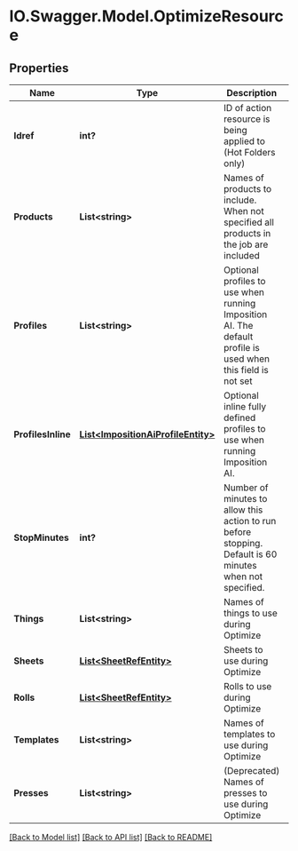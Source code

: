 # IO.Swagger.Model.OptimizeResource
## Properties

Name | Type | Description | Notes
------------ | ------------- | ------------- | -------------
**Idref** | **int?** | ID of action resource is being applied to (Hot Folders only) | [optional] 
**Products** | **List&lt;string&gt;** | Names of products to include.  When not specified all products in the job are included | [optional] 
**Profiles** | **List&lt;string&gt;** | Optional profiles to use when running Imposition AI.  The default profile is used when this field is not set | [optional] 
**ProfilesInline** | [**List&lt;ImpositionAiProfileEntity&gt;**](ImpositionAiProfileEntity.md) | Optional inline fully defined profiles to use when running Imposition AI. | [optional] 
**StopMinutes** | **int?** | Number of minutes to allow this action to run before stopping.  Default is 60 minutes when not specified. | [optional] 
**Things** | **List&lt;string&gt;** | Names of things to use during Optimize | [optional] 
**Sheets** | [**List&lt;SheetRefEntity&gt;**](SheetRefEntity.md) | Sheets to use during Optimize | [optional] 
**Rolls** | [**List&lt;SheetRefEntity&gt;**](SheetRefEntity.md) | Rolls to use during Optimize | [optional] 
**Templates** | **List&lt;string&gt;** | Names of templates to use during Optimize | [optional] 
**Presses** | **List&lt;string&gt;** | (Deprecated) Names of presses to use during Optimize | [optional] 

[[Back to Model list]](../README.md#documentation-for-models) [[Back to API list]](../README.md#documentation-for-api-endpoints) [[Back to README]](../README.md)

